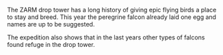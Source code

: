 The ZARM drop tower has a long history of giving epic flying birds a place to stay and breed.
This year the peregrine falcon already laid one egg and names are up to be suggested.

The expedition also shows that in the last years other types of falcons found refuge in the drop tower.
